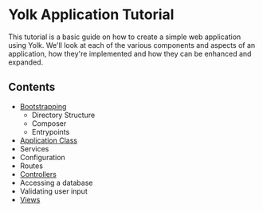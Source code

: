 # Yolk Application Tutorial

This tutorial is a basic guide on how to create a simple web application using Yolk.
We'll look at each of the various components and aspects of an application, how they're
implemented and how they can be enhanced and expanded.

## Contents

* [Bootstrapping](10-bootstrap.md)
  * Directory Structure
  * Composer
  * Entrypoints
* [Application Class](application.md)
 * Services
 * Configuration
 * Routes
* [Controllers](controllers.md)
 * Accessing a database
 * Validating user input
* [Views](views.md)
